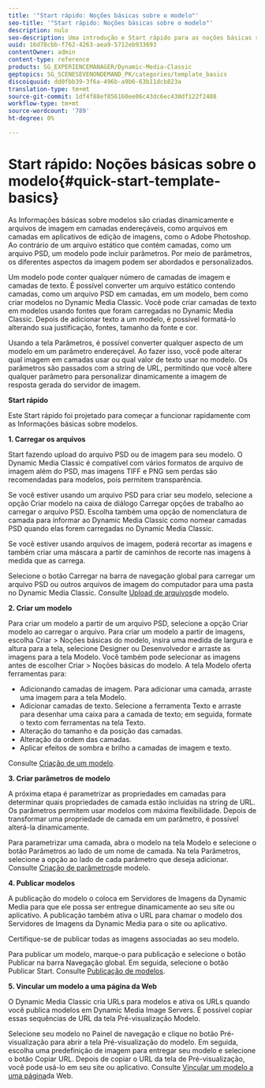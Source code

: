 ```yaml
---
title: '"Start rápido: Noções básicas sobre o modelo"'
seo-title: '"Start rápido: Noções básicas sobre o modelo"'
description: nulo
seo-description: Uma introdução e Start rápido para as noções básicas sobre modelo para ajudá-lo a começar a trabalhar rapidamente.
uuid: 16d78cbb-f762-4263-aea9-5712eb933693
contentOwner: admin
content-type: reference
products: SG_EXPERIENCEMANAGER/Dynamic-Media-Classic
geptopics: SG_SCENESEVENONDEMAND_PK/categories/template_basics
discoiquuid: dd0fbb39-3f6a-496b-a9b6-63b11dcb823a
translation-type: tm+mt
source-git-commit: 1df4f88ef856160ee06c43dc6ec430df122f2408
workflow-type: tm+mt
source-wordcount: '789'
ht-degree: 0%

---
```



# Start rápido: Noções básicas sobre o modelo{#quick-start-template-basics}

As Informações básicas sobre modelos são criadas dinamicamente e arquivos de imagem em camadas endereçáveis, como arquivos em camadas em aplicativos de edição de imagens, como o Adobe Photoshop. Ao contrário de um arquivo estático que contém camadas, como um arquivo PSD, um modelo pode incluir parâmetros. Por meio de parâmetros, os diferentes aspectos da imagem podem ser abordados e personalizados.

Um modelo pode conter qualquer número de camadas de imagem e camadas de texto. É possível converter um arquivo estático contendo camadas, como um arquivo PSD em camadas, em um modelo, bem como criar modelos no Dynamic Media Classic. Você pode criar camadas de texto em modelos usando fontes que foram carregadas no Dynamic Media Classic. Depois de adicionar texto a um modelo, é possível formatá-lo alterando sua justificação, fontes, tamanho da fonte e cor.

Usando a tela Parâmetros, é possível converter qualquer aspecto de um modelo em um parâmetro endereçável. Ao fazer isso, você pode alterar qual imagem em camadas usar ou qual valor de texto usar no modelo. Os parâmetros são passados com a string de URL, permitindo que você altere qualquer parâmetro para personalizar dinamicamente a imagem de resposta gerada do servidor de imagem.

**Start rápido**

Este Start rápido foi projetado para começar a funcionar rapidamente com as Informações básicas sobre modelos.

**1. Carregar os arquivos**

Start fazendo upload do arquivo PSD ou de imagem para seu modelo. O Dynamic Media Classic é compatível com vários formatos de arquivo de imagem além do PSD, mas imagens TIFF e PNG sem perdas são recomendadas para modelos, pois permitem transparência.

Se você estiver usando um arquivo PSD para criar seu modelo, selecione a opção Criar modelo na caixa de diálogo Carregar opções de trabalho ao carregar o arquivo PSD. Escolha também uma opção de nomenclatura de camada para informar ao Dynamic Media Classic como nomear camadas PSD quando elas forem carregadas no Dynamic Media Classic.

Se você estiver usando arquivos de imagem, poderá recortar as imagens e também criar uma máscara a partir de caminhos de recorte nas imagens à medida que as carrega.

Selecione o botão Carregar na barra de navegação global para carregar um arquivo PSD ou outros arquivos de imagem do computador para uma pasta no Dynamic Media Classic. Consulte [Upload de arquivos](uploading-template-files.md#uploading_template_files)de modelo.

**2. Criar um modelo**

Para criar um modelo a partir de um arquivo PSD, selecione a opção Criar modelo ao carregar o arquivo. Para criar um modelo a partir de imagens, escolha Criar > Noções básicas do modelo, insira uma medida de largura e altura para a tela, selecione Designer ou Desenvolvedor e arraste as imagens para a tela Modelo. Você também pode selecionar as imagens antes de escolher Criar > Noções básicas do modelo. A tela Modelo oferta ferramentas para:

* Adicionando camadas de imagem. Para adicionar uma camada, arraste uma imagem para a tela Modelo.
* Adicionar camadas de texto. Selecione a ferramenta Texto e arraste para desenhar uma caixa para a camada de texto; em seguida, formate o texto com ferramentas na tela Texto.
* Alteração do tamanho e da posição das camadas.
* Alteração da ordem das camadas.
* Aplicar efeitos de sombra e brilho a camadas de imagem e texto.

Consulte [Criação de um modelo](creating-template.md#creating_a_template).

**3. Criar parâmetros de modelo**

A próxima etapa é parametrizar as propriedades em camadas para determinar quais propriedades de camada estão incluídas na string de URL. Os parâmetros permitem usar modelos com máxima flexibilidade. Depois de transformar uma propriedade de camada em um parâmetro, é possível alterá-la dinamicamente.

Para parametrizar uma camada, abra o modelo na tela Modelo e selecione o botão Parâmetros ao lado de um nome de camada. Na tela Parâmetros, selecione a opção ao lado de cada parâmetro que deseja adicionar. Consulte [Criação de parâmetros](creating-template-parameters.md#creating_template_parameters)de modelo.

**4. Publicar modelos**

A publicação do modelo o coloca em Servidores de Imagens da Dynamic Media para que ele possa ser entregue dinamicamente ao seu site ou aplicativo. A publicação também ativa o URL para chamar o modelo dos Servidores de Imagens da Dynamic Media para o site ou aplicativo.

Certifique-se de publicar todas as imagens associadas ao seu modelo.

Para publicar um modelo, marque-o para publicação e selecione o botão Publicar na barra Navegação global. Em seguida, selecione o botão Publicar Start. Consulte [Publicação de modelos](publishing-templates.md#publishing_templates).

**5. Vincular um modelo a uma página da Web**

O Dynamic Media Classic cria URLs para modelos e ativa os URLs quando você publica modelos em Dynamic Media Image Servers. É possível copiar essas sequências de URL da tela Pré-visualização Modelo.

Selecione seu modelo no Painel de navegação e clique no botão Pré-visualização para abrir a tela Pré-visualização do modelo. Em seguida, escolha uma predefinição de imagem para entregar seu modelo e selecione o botão Copiar URL. Depois de copiar o URL da tela de Pré-visualização, você pode usá-lo em seu site ou aplicativo. Consulte [Vincular um modelo a uma página](linking-template-web-page.md#linking_a_template_to_a_web_page)da Web.
